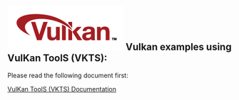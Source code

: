 ![Vulkan](VKTS_Documentation/images/vulkan_logo.png)
Vulkan examples using VulKan ToolS (VKTS):
------------------------------------------

Please read the following document first:

[VulKan ToolS (VKTS) Documentation](VKTS_Documentation/README.md)
